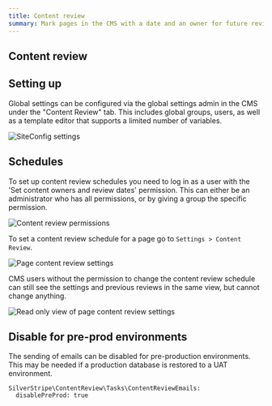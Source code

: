 ```yaml
---
title: Content review
summary: Mark pages in the CMS with a date and an owner for future reviews.
---
```


## Content review

## Setting up

Global settings can be configured via the global settings admin in the CMS under the "Content Review" tab.
This includes global groups, users, as well as a template editor that supports a limited number of variables.

![SiteConfig settings](_images/content-review-siteconfig-settings.png)

## Schedules

To set up content review schedules you need to log in as a user with the 'Set content owners and review dates' permission. This can either
be an administrator who has all permissions, or by giving a group the specific permission.

![Content review permissions](_images/content-review-permission.png)

To set a content review schedule for a page go to `Settings > Content Review`.

![Page content review settings](_images/content-review-settings.png)

CMS users without the permission to change the content review schedule can still see the settings
and previous reviews in the same view, but cannot change anything.

![Read only view of page content review settings](_images/content-review-settings-ro.png)

## Disable for pre-prod environments

The sending of emails can be disabled for pre-production environments. This may be needed if a production database is restored to a UAT environment.

```
SilverStripe\ContentReview\Tasks\ContentReviewEmails:
  disablePreProd: true
```
